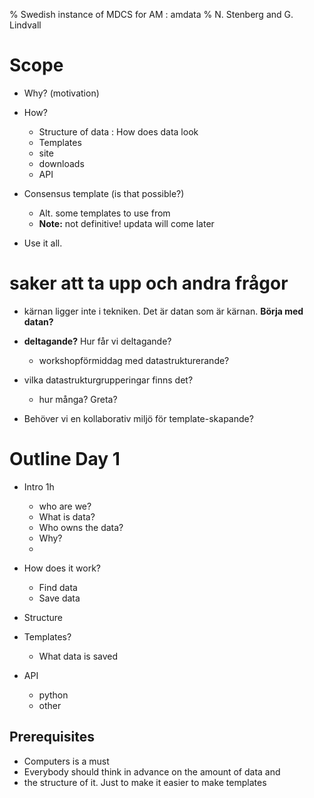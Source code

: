 % Swedish instance of MDCS for AM : amdata
% N. Stenberg and G. Lindvall


# Scope

- Why? (motivation)
- How? 
	- Structure of data : How does data look
	- Templates
	- site
	- downloads
	- API
- Consensus template (is that possible?)
	- Alt. some templates to use from
	- **Note:** not definitive! updata will come later

- Use it all.

# saker att ta upp och andra frågor

- kärnan ligger inte i tekniken. Det är datan som är kärnan. **Börja
  med datan?**
- **deltagande?** Hur får vi deltagande?
	- workshopförmiddag med datastrukturerande?

- vilka datastrukturgrupperingar finns det?
	- hur många? Greta?
- Behöver vi en kollaborativ miljö för template-skapande?



# Outline Day 1

- Intro 1h
	- who are we?
	- What is data?
	- Who owns the data?
	- Why?
	- 
	
	
- How does it work?
	- Find data
	- Save data

- Structure

- Templates?
	- What data is saved
	
- API
	- python
	- other
	



## Prerequisites

- Computers is a must
- Everybody should think in advance on the amount of data and
- the structure of it. Just to make it easier to make templates


	
